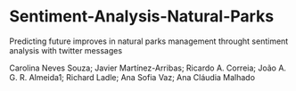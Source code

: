 # Sentiment-Analysis-Natural-Parks
Predicting future improves in natural parks management throught sentiment analysis with twitter messages

Carolina Neves Souza; Javier Martínez-Arribas; Ricardo A. Correia; João A. G. R. Almeida1; Richard Ladle; Ana Sofia Vaz; Ana Cláudia Malhado
